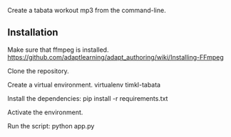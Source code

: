 Create a tabata workout mp3 from the command-line.

## Installation

Make sure that ffmpeg is installed.
https://github.com/adaptlearning/adapt_authoring/wiki/Installing-FFmpeg

Clone the repository.

Create a virtual environment.
virtualenv timkl-tabata

Install the dependencies:
pip install -r requirements.txt

Activate the environment.

Run the script:
python app.py
